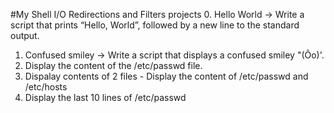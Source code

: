 #My Shell I/O Redirections and Filters projects
0. Hello World -> Write a script that prints “Hello, World”, followed by a new line to the standard output.

1. Confused smiley -> Write a script that displays a confused smiley "(Ôo)'.
2. Display the content of the /etc/passwd file.
3. Dispalay contents of 2 files - Display the content of /etc/passwd and /etc/hosts
4. Display the last 10 lines of /etc/passwd 
